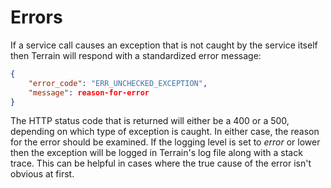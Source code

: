 # Errors

If a service call causes an exception that is not caught by the service itself then Terrain will respond with a standardized error message:

```json
{
    "error_code": "ERR_UNCHECKED_EXCEPTION",
    "message": reason-for-error
}
```

The HTTP status code that is returned will either be a 400 or a 500, depending on which type of exception is caught. In either case, the reason for the error should be examined. If the logging level is set to _error_ or lower then the exception will be logged in Terrain's log file along with a stack trace. This can be helpful in cases where the true cause of the error isn't obvious at first.
